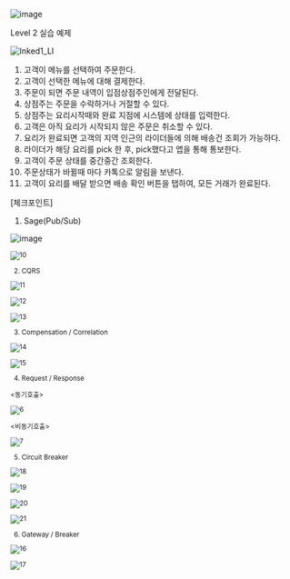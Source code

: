 ![image](https://user-images.githubusercontent.com/487999/79708354-29074a80-82fa-11ea-80df-0db3962fb453.png)

Level 2 실습 예제

![Inked1_LI](https://user-images.githubusercontent.com/30682608/202982589-33b9a037-fe64-4ce7-b3f3-4e9f9d5355fa.jpg)

1. 고객이 메뉴를 선택하여 주문한다.
2. 고객이 선택한 메뉴에 대해 결제한다.
3. 주문이 되면 주문 내역이 입점상점주인에게 전달된다.
4. 상점주는 주문을 수락하거나 거절할 수 있다.
5. 상점주는 요리시작때와 완료 지점에 시스템에 상태를 입력한다.
6. 고객은 아직 요리가 시작되지 않은 주문은 취소할 수 있다.
7. 요리가 완료되면 고객의 지역 인근의 라이더들에 의해 배송건 조회가 가능하다.
8. 라이더가 해당 요리를 pick 한 후, pick했다고 앱을 통해 통보한다.
9. 고객이 주문 상태를 중간중간 조회한다.
10. 주문상태가 바뀔때 마다 카톡으로 알림을 보낸다.
11. 고객이 요리를 배달 받으면 배송 확인 버튼을 탭하여, 모든 거래가 완료된다.




[체크포인트]

1. Sage(Pub/Sub)

<Pub>
  
![image](https://user-images.githubusercontent.com/30682608/203202517-288328e8-431c-4b42-a9d5-c0e13d979c8f.png)

  
<Sub>
  
![10](https://user-images.githubusercontent.com/30682608/203202829-f6f1e8f4-b164-4956-b21d-8e3c988895a2.png)



2. CQRS


![11](https://user-images.githubusercontent.com/30682608/203207076-391cab54-7dac-461e-8052-15f9b0fea568.png)

![12](https://user-images.githubusercontent.com/30682608/203216785-abe3f5dd-4ea7-469b-b07e-efeefeb91f5f.png)

![13](https://user-images.githubusercontent.com/30682608/203217081-53df9cc9-95a9-4367-a8eb-6afb269414fa.png)


3. Compensation / Correlation

![14](https://user-images.githubusercontent.com/30682608/203219178-a5af969a-a871-4e90-980c-2e636def8ace.png)

![15](https://user-images.githubusercontent.com/30682608/203219657-9ea9703f-d64e-4365-9d4d-713cbf56a443.png)
  
  
4. Request / Response
  
  
<동기호출>

![6](https://user-images.githubusercontent.com/30682608/203193373-7d08b0c5-6b86-495f-95c5-cddf2d191614.png)

<비동기호출>

![7](https://user-images.githubusercontent.com/30682608/203193409-9eca371c-8d27-4fa6-8fab-c59163c2bb5e.png)

  
5. Circuit Breaker

![18](https://user-images.githubusercontent.com/30682608/203220712-017f5205-704a-4bab-b3b4-20359bfef950.png)

![19](https://user-images.githubusercontent.com/30682608/203221863-db61f9da-c44b-434e-aab4-fc5347caf6fd.png)

![20](https://user-images.githubusercontent.com/30682608/203236042-c8fbe295-acd7-420c-8fd8-d04b48431ad8.png)

![21](https://user-images.githubusercontent.com/30682608/203236306-d54dd8e4-8586-43c4-9130-00884d9b5e7b.png)
  
  
6. Gateway / Breaker

![16](https://user-images.githubusercontent.com/30682608/203220054-1c4615cc-9cc1-48d1-97b5-86fffa314958.png)

![17](https://user-images.githubusercontent.com/30682608/203220322-be52e77c-3ef6-475b-ac7a-bec4e41ac234.png)

